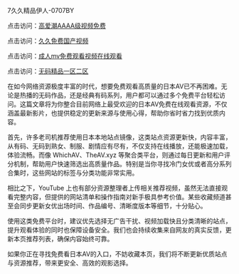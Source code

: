7久久精品伊人-0707BY

点击访问：<a href="https://rtj-3zo.pages.dev/">高爱潮AAAA级视频免费</a>

点击访问：<a href="https://vassv.pages.dev/">久久免费国产视频</a>

点击访问：<a href="https://bered.pages.dev/">成人mv免费观看视频在线观看</a>

点击访问：<a href="https://cfad.pages.dev/">无码精品一区二区</a>



在如今网络资源极度丰富的时代，想要免费观看高质量的日本AV已不再困难。无论是热播的无码作品，还是经典有码系列，用户都可以通过多个免费平台轻松访问。这篇文章将为你整合目前网络上最受欢迎的日本AV免费在线观看资源，不仅涵盖最新影片，也提供稳定的更新来源与使用心得，帮助你省时省力找到优质内容。

首先，许多老司机推荐使用日本本地站点镜像，这类站点资源更新快，内容丰富，从有码、无码到熟女、制服、剧情应有尽有，不仅支持在线播放，还能极速加载，体验流畅。而像 WhichAV、TheAV.xyz 等聚合类平台，则通过每日更新和用户评分机制，帮助用户快速筛选出高质量作品。特别是当你寻找冷门女优或者高分系列合集时，这些网站的标签与分类功能非常实用。

相比之下，YouTube 上也有部分资源整理者上传相关推荐视频，虽然无法直接观看完整内容，但提供的网站清单和操作指南对新手极具参考价值。某些收藏频道甚至会同步更新女优出场时间、作品编号、清晰度版本等细节，十分贴心。

使用这类免费平台时，建议优先选择无广告干扰、视频加载快且分类清晰的站点，提升观看体验的同时也保障设备安全。我们也会持续收集来自网友的真实反馈，更新本页推荐列表，确保内容始终可靠。

如果你正在寻找免费看日本AV的入口，不妨收藏本页，我们将不断更新优质站点与资源推荐，带来更安全、高效的观影选择。


<span style="display:none;">[Canonical link]( https://github.com/datang215420/02154501 ）</span>
